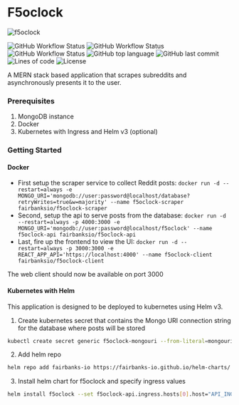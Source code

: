 # F5oclock

![f5oclock](https://raw.githubusercontent.com/fairbanks-io/f5oclock/master/f5oclock.gif)

![GitHub Workflow Status](<https://img.shields.io/github/workflow/status/fairbanks-io/f5oclock/Client%20-%20Release?label=Client%20Build>)
![GitHub Workflow Status](<https://img.shields.io/github/workflow/status/fairbanks-io/f5oclock/API%20-%20Release?label=Api%20Build>)
![GitHub Workflow Status](<https://img.shields.io/github/workflow/status/fairbanks-io/f5oclock/Scraper%20-%20Release?label=Scraper%20Build>)
![GitHub top language](https://img.shields.io/github/languages/top/fairbanks-io/f5oclock.svg)
![GitHub last commit](https://img.shields.io/github/last-commit/fairbanks-io/f5oclock.svg)
![Lines of code](https://img.shields.io/tokei/lines/github/fairbanks-io/f5oclock)
![License](https://img.shields.io/github/license/fairbanks-io/f5oclock.svg?style=flat)

A MERN stack based application that scrapes subreddits and asynchronously presents it to the user.
### Prerequisites

1. MongoDB instance
2. Docker
3. Kubernetes with Ingress and Helm v3 (optional)

### Getting Started

#### Docker

- First setup the scraper service to collect Reddit posts: `docker run -d --restart=always -e MONGO_URI='mongodb://user:password@localhost/database?retryWrites=true&w=majority' --name f5oclock-scraper fairbanksio/f5oclock-scraper`
- Second, setup the api to serve posts from the database: `docker run -d --restart=always -p 4000:3000 -e MONGO_URI='mongodb://user:password@localhost/f5oclock' --name f5oclock-api fairbanksio/f5oclock-api`
- Last, fire up the frontend to view the UI: `docker run -d --restart=always -p 3000:3000 -e REACT_APP_API='https://localhost:4000' --name f5oclock-client fairbanksio/f5oclock-client`

The web client should now be available on port 3000

#### Kubernetes with Helm

This application is designed to be deployed to kubernetes using Helm v3.

1. Create kubernetes secret that contains the Mongo URI connection string for the database where posts will be stored
```sh
kubectl create secret generic f5oclock-mongouri --from-literal=mongouri="mongodb+srv://USER:PASS@HOSTNAME/DATABASE_NAME?retryWrites=true&w=majority"
```
2. Add helm repo
```sh
helm repo add fairbanks-io https://fairbanks-io.github.io/helm-charts/
```
3. Install helm chart for f5oclock and specify ingress values
```sh
helm install f5oclock --set f5oclock-api.ingress.hosts[0].host="API_INGRESS_HOST_NAME" --set f5oclock-client.apiURL="https://API_INGRESS_HOST_NAME" --set f5oclock-client.ingress.hosts[0].host="CLIENT_INGRESS_HOST_NAME" fairbanks-io/f5oclock
```
